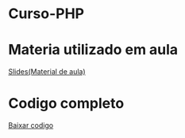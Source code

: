 # Curso-PHP


<h1>Materia utilizado em aula</h1>
<a href='arquivo.pdf'>Slides(Material de aula)</a>

<h1>Codigo completo </h1>
<a href='Codigo completo connect iF.rar'>Baixar codigo</a>
